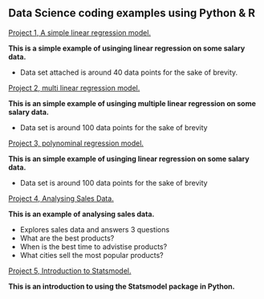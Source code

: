 ## Data Science coding examples using Python & R


[Project 1, A simple linear regression model.](https://github.com/BryanMcGuire-DataScience/simple_linear_regression)

**This is a simple example of usinging linear regression on some salary data.**

- Data set attached is around 40 data points for the sake of brevity.


[Project 2, multi linear regression model.](https://github.com/BryanMcGuire-DataScience/simple_linear_regression)

**This is an simple example of usinging multiple linear regression on some salary data.**

- Data set is around 100 data points for the sake of brevity



[Project 3, polynominal regression model.](https://github.com/BryanMcGuire-DataScience/simple_linear_regression)

**This is an simple example of usinging linear regression on some salary data.**

- Data set is around 100 data points for the sake of brevity


[Project 4, Analysing Sales Data.](https://github.com/BryanMcGuire-DataScience/Sales_example)

**This is an example of analysing sales data.**
- Explores sales data and answers 3 questions
- What are the best products?
- When is the best time to advistise products?
- What cities sell the most popular products?


[Project 5, Introduction to Statsmodel.](https://github.com/BryanMcGuire-DataScience/stats_model)

**This is an introduction to using the Statsmodel package in Python.**







